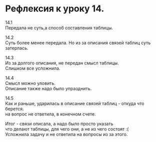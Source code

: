 # Рефлексия к уроку 14.

14.1  
Передала не суть,а способ составления таблицы.  
  
14.2  
Суть более менее передала. 
Но из за описания связей таблиц суть затерлась.  

14.3  
Из за долгого описания, не передан смысл таблицы.  
Слишком все усложнила.  
  
14.4  
Смысл можно уловить.  
Описание также надо было упразднить.  

14.5  
Как и раньше, ударилась в описание связей таблиц - откуда что берется.  
на вопрос не ответила, в конечном счете.  
  
Итог - связи описала, а надо было просто указать  
что делают таблицы, для чего они, а не из  чего состоят :(   
Усложнила задачу и не ответила на вопросы из за этого.
